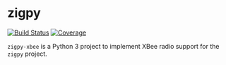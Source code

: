 # zigpy

[![Build Status](https://travis-ci.org/zigpy/zigpy-xbee.svg?branch=master)](https://travis-ci.org/zigpy/zigpy-xbee)
[![Coverage](https://coveralls.io/repos/github/zigpy/zigpy-xbee/badge.svg?branch=master)](https://coveralls.io/github/zigpy/zigpy-xbee?branch=master)

`zigpy-xbee` is a Python 3 project to implement XBee radio support for the
`zigpy` project.
